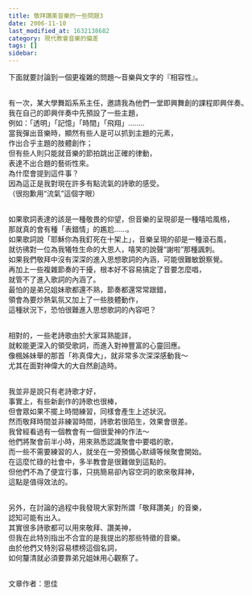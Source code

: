 ```yaml
---
title: 敬拜讚美音樂的一些問題3
date: 2006-11-10
last_modified_at: 1632138682
category: 現代教會音樂的偏差
tags: []
sidebar: 
---
```


<p>下面就要討論到一個更複雜的問題～音樂與文字的『相容性』。</p>
<p><br/>
有一次，某大學舞蹈系系主任，邀請我為他們一堂即興舞創的課程即興伴奏。<br/>
我在自己的即興伴奏中先預設了一些主題，<br/>
例如：「透明」「記憶」「時間」「飛翔」……..<br/>
當我彈出音樂時，顯然有些人是可以抓到主題的元素，<br/>
作出合乎主題的肢體創作；<br/>
但有些人則只能就音樂的節拍跳出正確的律動，<br/>
表達不出合題的藝術性來。<br/>
為什麼會提到這件事？<br/>
因為這正是我對現在許多有點流氣的詩歌的感受。<br/>
（很抱歉用“流氣”這個字眼）</p>
<p><br/>
如果歌詞表達的該是一種敬畏的仰望，但音樂的呈現卻是一種嘻哈風格，<br/>
那就真的會有種「表錯情」的尷尬……。<br/>
如果歌詞說「耶穌你為我釘死在十架上」，音樂呈現的卻是一種滾石風，<br/>
就彷彿對一位為我犧牲生命的大恩人，嘻笑的說聲“謝啦”那種諷刺。<br/>
如果我們敬拜中沒有深深的進入思想歌詞的內涵，可能很難敏銳察覺。<br/>
再加上一些複雜節奏的干擾，根本好不容易搞定了音要怎麼唱，<br/>
就管不了進入歌詞的內涵了。<br/>
最怕的是弟兄姐妹歌都還不熟，節奏都還常常跟錯，<br/>
領會為要炒熱氣氛又加上了一些肢體動作，<br/>
這種狀況下，恐怕很難進入思想歌詞的內容吧？</p>
<p><br/>
相對的，一些老詩歌由於大家耳熟能詳，<br/>
就較能更深入的領受歌詞，而進入對神豐富的心靈回應。<br/>
像楓姊妹舉的那首「祢真偉大」，就非常多次深深感動我～<br/>
尤其在面對神偉大的大自然創造時。</p>
<p><br/>
我並非是說只有老詩歌才好，<br/>
事實上，有些新創作的詩歌也很棒，<br/>
但會眾如果不擺上時間練習，同樣會產生上述狀況。<br/>
然而敬拜時間並非練習時間，詩歌若很陌生，效果會很差。<br/>
我曾經看過有一個教會有一個很愛神的作法～<br/>
他們將聚會前半小時，用來熟悉認識聚會中要唱的歌，<br/>
而一些不需要練習的人，就坐在一旁預備心默禱等候聚會開始。<br/>
在這麼忙碌的社會中，多半教會是很難做到這點的。<br/>
但他們不為了便宜行事，只挑簡易卻內容空洞的歌來敬拜神，<br/>
這點是值得效法的。</p>
<p><br/>
另外，在討論的過程中我發現大家對所謂「敬拜讚美」的音樂，<br/>
認知可能有出入。<br/>
其實很多詩歌都可以用來敬拜、讚美神，<br/>
但我在此特別指出不合宜的是我提出的那些特徵的音樂。<br/>
由於他們又特別容易標榜這個名詞，<br/>
如何釐清就必須要靠弟兄姐妹用心觀察了。</p>
<p><br/>
文章作者：思佳<br/>
 </p>
<p> </p>
